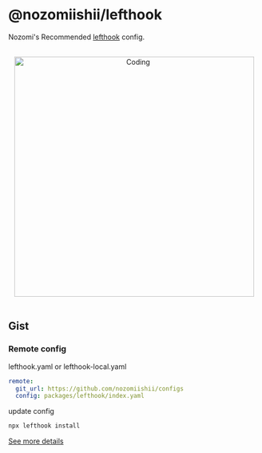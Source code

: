 # @nozomiishii/lefthook

Nozomi's Recommended [lefthook](https://github.com/evilmartians/lefthook) config.

<!-- Main Image -->
<br>
<div align="center">
  <img src="https://media.giphy.com/media/US7vLRTU5sAPcQcEHx/giphy.gif" alt="Coding" width="480" />
</div>
<br>

## Gist

### Remote config

lefthook.yaml or lefthook-local.yaml

```yaml
remote:
  git_url: https://github.com/nozomiishii/configs
  config: packages/lefthook/index.yaml
```

update config

```sh
npx lefthook install
```

[See more details](https://github.com/evilmartians/lefthook/blob/master/docs/configuration.md)
